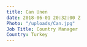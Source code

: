 ```yaml
---
title: Can Unen
date: 2018-06-01 20:32:00 Z
Photo: "/uploads/Can.jpg"
Job Title: Country Manager
Country: Turkey
---
```


